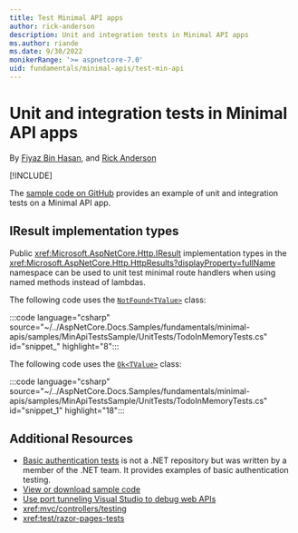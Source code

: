 ```yaml
---
title: Test Minimal API apps
author: rick-anderson
description: Unit and integration tests in Minimal API apps
ms.author: riande
ms.date: 9/30/2022
monikerRange: '>= aspnetcore-7.0'
uid: fundamentals/minimal-apis/test-min-api
---
```


# Unit and integration tests in Minimal API apps

By [Fiyaz Bin Hasan](https://github.com/fiyazbinhasan), and [Rick Anderson](https://twitter.com/RickAndMSFT)

[!INCLUDE[](~/includes/integrationTests.md)]

The [sample code on GitHub](https://github.com/dotnet/AspNetCore.Docs.Samples/tree/main/fundamentals/minimal-apis/samples/MinApiTestsSample) provides an example of unit and integration tests on a Minimal API app.

<a name="iit7"></a>

## IResult implementation types

Public <xref:Microsoft.AspNetCore.Http.IResult> implementation types in the <xref:Microsoft.AspNetCore.Http.HttpResults?displayProperty=fullName> namespace can be used to unit test minimal route handlers when using named methods instead of lambdas.

The following code uses the [`NotFound<TValue>`](/dotnet/api/microsoft.aspnetcore.http.httpresults.notfound-1) class:

:::code language="csharp" source="~/../AspNetCore.Docs.Samples/fundamentals/minimal-apis/samples/MinApiTestsSample/UnitTests/TodoInMemoryTests.cs" id="snippet_" highlight="8":::

The following code uses the [`Ok<TValue>`](/dotnet/api/microsoft.aspnetcore.http.httpresults.ok-1) class:

:::code language="csharp" source="~/../AspNetCore.Docs.Samples/fundamentals/minimal-apis/samples/MinApiTestsSample/UnitTests/TodoInMemoryTests.cs" id="snippet_1" highlight="18":::

## Additional Resources

* [Basic authentication tests](https://github.com/blowdart/idunno.Authentication/tree/dev/test/idunno.Authentication.Basic.Test) is not a .NET repository but was written by a member of the .NET team. It provides examples of basic authentication testing.
* [View or download sample code](https://github.com/dotnet/AspNetCore.Docs.Samples/tree/main/fundamentals/minimal-apis/samples/MinApiTestsSample)
* [Use port tunneling Visual Studio to debug web APIs](/connectors/custom-connectors/port-tunneling)
* <xref:mvc/controllers/testing>
* <xref:test/razor-pages-tests>
